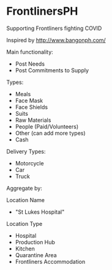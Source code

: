 # FrontlinersPH

Supporting Frontliners fighting COVID

Inspired by http://www.bangonph.com/

Main functionality:

- Post Needs
- Post Commitments to Supply

Types:

- Meals
- Face Mask
- Face Shields
- Suits
- Raw Materials
- People (Paid/Volunteers)
- Other (can add more types)
- Cash

Delivery Types:

- Motorcycle
- Car
- Truck

Aggregate by:

Location Name

- "St Lukes Hospital"

Location Type

- Hospital
- Production Hub
- Kitchen
- Quarantine Area
- Frontliners Accommodation
